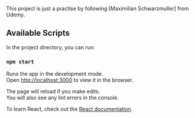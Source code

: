 This project is just a practise by following [Maximilian Schwarzmuller] from Udemy.

## Available Scripts

In the project directory, you can run:

### `npm start`

Runs the app in the development mode.<br>
Open [http://localhost:3000](http://localhost:3000) to view it in the browser.

The page will reload if you make edits.<br>
You will also see any lint errors in the console.


To learn React, check out the [React documentation](https://reactjs.org/).
